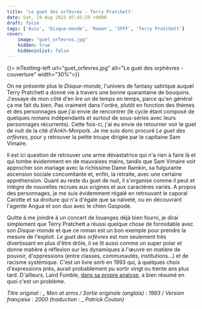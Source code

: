 ```yaml
---
title: 'Le guet des orfèvres - Terry Pratchett'
date: Sat, 19 Aug 2023 07:45:29 +0000
draft: false
tags: ['Avis', 'Disque-monde', 'Roman', 'SFFF', 'Terry Pratchett']
cover: 
    image: "guet_orfevres.jpg"
    hidden: true
    hiddeninlist: false
---
```


{{< inTextImg-left url="guet_orfevres.jpg" alt="Le guet des orphèvres - couverture" width="30%">}}

On ne présente plus le _Disque-monde_, l'univers de fantasy satirique auquel Terry Pratchett a donné vie à travers une bonne quarantaine de bouquins. J'essaye de mon côté d'en lire un de temps en temps, parce qu'en général ça me fait du bien. Pas vraiment dans l'ordre, plutôt en fonction des thèmes et des personnages que j'ai envie de rencontrer (le cycle étant composé de quelques romans indépendants et surtout de sous-séries avec leurs personnages récurrents). Cette fois-ci, j'ai eu envie de retourner voir le guet de nuit de la cité d'Ankh-Morpork. Je me suis donc procuré _Le guet des orfèvres_, pour y retrouver la petite troupe dirigée par le capitaine Sam Vimaire.

Il est ici question de retrouver une arme dévastatrice qui n'a rien à faire là et qui tombe évidemment en de mauvaises mains, tandis que Sam Vimaire voit approcher son mariage avec la richissime Dame Ramkin, sa fulgurante ascension sociale concomitante et, enfin, la retraite, avec une certaine appréhension. Quant au reste du guet de nuit, il s'organise comme il peut et intègre de nouvelles recrues aux origines et aux caractères variés. A propos des personnages, je me suis évidemment régalé en retrouvant le caporal Carotte et sa droiture qui n'a d'égale que sa naïveté, ou en découvrant l'agente Angua et son duo avec le chien Gaspode.

Quitte à me joindre à un concert de louanges déjà bien fourni, je dirai simplement que Terry Pratchett a réussi quelque chose de formidable avec son _Disque-monde_ et que ce roman est un bon exemple pour prendre la mesure de l'exploit. _Le guet des orfèvres_ est non seulement très divertissant en plus d'être drôle, il se lit aussi comme un super polar et donne matière à réflexion sur les dynamiques à l'œuvre en matière de pouvoir, d'oppressions (entre classes, communautés, institutions...) et de racisme systémique. C'est un livre sorti en 1993 qui, à quelques choix d'expressions près, aurait probablement pu sortir vingt ou trente ans plus tard. D'ailleurs, Laird Fumble, [dans sa propre analyse](https://syndromequickson.com/2020/09/18/le-tour-du-disque-15-le-guet-des-orfevres/), a bien résumé en quoi c'est un problème.

_Titre original : _ Men at arms / _Sortie originale (anglais) : 1993 / Version française : 2000 (traduction : _ Patrick Couton_)_